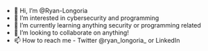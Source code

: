 - 👋 Hi, I’m @Ryan-Longoria
- 👀 I’m interested in cybersecurity and programming
- 🌱 I’m currently learning anything security or programming related
- 💞️ I’m looking to collaborate on anything!
- 📫 How to reach me - Twitter @ryan_longoria_ or LinkedIn

<!---
Ryan-Longoria/Ryan-Longoria is a ✨ special ✨ repository because its `README.md` (this file) appears on your GitHub profile.
You can click the Preview link to take a look at your changes.
--->
